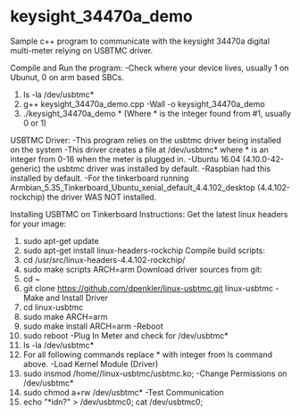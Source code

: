 # keysight_34470a_demo
Sample c++ program to communicate with the keysight 34470a digital multi-meter relying on USBTMC driver.

Compile and Run the program:
-Check where your device lives, usually 1 on Ubunut, 0 on arm based SBCs.
  1) ls -la /dev/usbtmc*
  2) g++ keysight_34470a_demo.cpp -Wall -o keysight_34470a_demo
  3) ./keysight_34470a_demo * (Where * is the integer found from #1, usually 0 or 1)

USBTMC Driver:
-This program relies on the usbtmc driver being installed on the system
-This driver creates a file at /dev/usbtmc* where * is an integer from 0-16 when the meter is plugged in.
-Ubuntu 16.04 (4.10.0-42-generic) the usbtmc driver was installed by default.
-Raspbian had this installed by default.
-For the tinkerboard running Armbian_5.35_Tinkerboard_Ubuntu_xenial_default_4.4.102_desktop (4.4.102-rockchip) 
  the driver WAS NOT installed.

Installing USBTMC on Tinkerboard Instructions:
Get the latest linux headers for your image:
  1) sudo apt-get update
  2) sudo apt-get install linux-headers-rockchip
Compile build scripts:
  1) cd /usr/src/linux-headers-4.4.102-rockchip/
  2) sudo make scripts ARCH=arm
Download driver sources from git:
  1) cd ~
  2) git clone https://github.com/dpenkler/linux-usbtmc.git linux-usbtmc
-Make and Install Driver
  1) cd linux-usbtmc
  2) sudo make ARCH=arm
  3) sudo make install ARCH=arm
-Reboot
  1) sudo reboot
-Plug In Meter and check for /dev/usbtmc*
  1) ls -la /dev/usbtmc*
  2) For all following commands replace * with integer from ls command above.
-Load Kernel Module (Driver)
  1) sudo insmod /home/<username>/linux-usbtmc/usbtmc.ko;
-Change Permissions on /dev/usbtmc*
  1) sudo chmod a+rw /dev/usbtmc*
-Test Communication
  1) echo "*idn?" > /dev/usbtmc0; cat /dev/usbtmc0;
